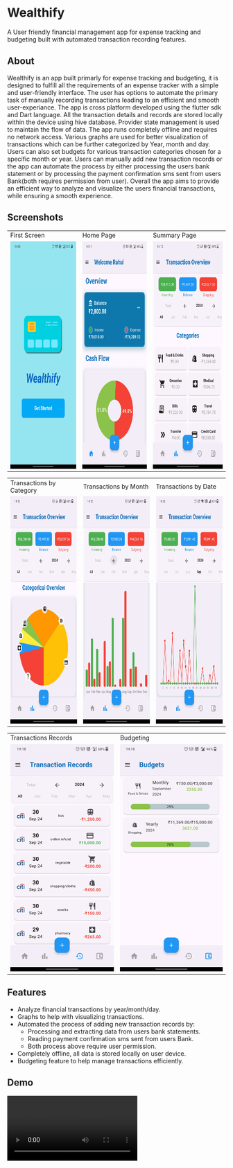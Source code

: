 # Wealthify

A User friendly financial management app for expense tracking and budgeting built with automated transaction recording features.

## About

Wealthify is an app built primarly for expense tracking and budgeting, it is designed to fulfill all the requirements of an expense tracker with a simple and user-friendly interface. The user has options to automate the primary task of manually recording transactions leading to an efficient and smooth user-experiance. The app is cross platform developed using the flutter sdk and Dart language. All the transaction details and records are stored locally within the device using hive database. Provider state management is used to maintain the flow of data. The app runs completely offline and requires no network access. Various graphs are used for better visualization of transactions which can be further categorized by Year, month and day. Users can also set budgets for various transaction categories chosen for a specific month or year. Users can manually add new transaction records or the app can automate the process by either processing the users bank statement or by processing the payment confirmation sms sent from users Bank(both requires permission from user). Overall the app aims to provide an efficient way to analyze and visualize the users financial transactions, while ensuring a smooth experience.

## Screenshots

<table>
    <tr>
        <td>First Screen </td>
        <td>Home Page</td>
        <td>Summary Page</td>
    </tr>
    <tr>
        <td><img src="lib\assets\screenshots\ss2.jpg" width=270 height=525></td>
        <td><img src="lib\assets\screenshots\ss3.jpg" width=270 height=525></td>
        <td><img src="lib\assets\screenshots\ss1.jpg" width=270 height=525></td>
    </tr>
</table>

<table>
    <tr>
        <td>Transactions by Category </td>
        <td>Transactions by Month</td>
        <td>Transactions by Date</td>
    </tr>
    <tr>
        <td><img src="lib\assets\screenshots\ss4.jpg" width=270 height=525></td>
        <td><img src="lib\assets\screenshots\ss7.jpg" width=270 height=525></td>
        <td><img src="lib\assets\screenshots\ss8.jpg" width=270 height=525></td>
    </tr>
</table>

<table>
    <tr>
        <td>Transactions Records </td>
        <td>Budgeting</td>
    </tr>
    <tr>
        <td><img src="lib\assets\screenshots\ss6.jpg" width=270 height=525></td>
        <td><img src="lib\assets\screenshots\ss5.jpg" width=270 height=525></td>
    </tr>
</table>

## Features

- Analyze financial transactions by year/month/day.
- Graphs to help with visualizing transactions.
- Automated the process of adding new transaction records by:
  - Processing and extracting data from users bank statements.
  - Reading payment confirmation sms sent from users Bank.
  - Both process above require user permission.
- Completely offline, all data is stored locally on user device.
- Budgeting feature to help manage transactions efficiently.

## Demo

<video src="lib\assets\video\WealthifyDemo.mp4">

## Tech Stack

**Language:** Dart

**Framework:** Flutter

**Database:** Hive

**State Management:** Provider

## Permission

Requires users permission to:

- read contents of local storage
- read users text messages (sms)

## Support

For any support or help, feel free to reach out via email palanivelrahul45@gmail.com .
